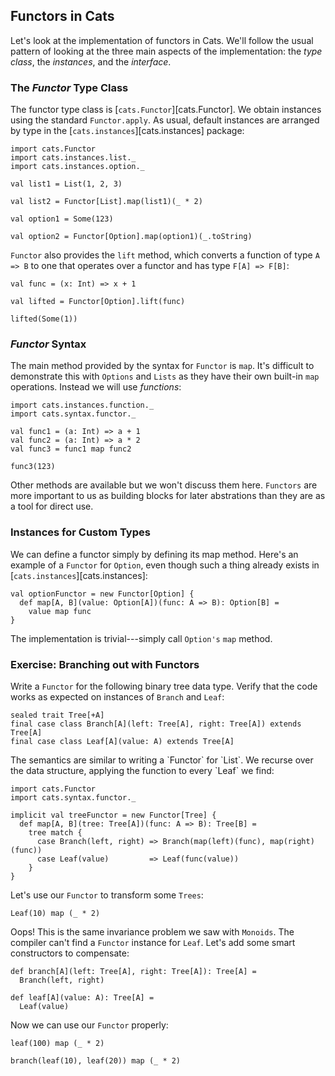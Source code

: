 ## Functors in Cats

Let's look at the implementation of functors in Cats. We'll follow the usual pattern of looking at the three main aspects of the implementation: the *type class*, the *instances*, and the *interface*.

### The *Functor* Type Class

The functor type class is [`cats.Functor`][cats.Functor]. We obtain instances using the standard `Functor.apply`. As usual, default instances are arranged by type in the [`cats.instances`][cats.instances] package:

```tut:book
import cats.Functor
import cats.instances.list._
import cats.instances.option._

val list1 = List(1, 2, 3)

val list2 = Functor[List].map(list1)(_ * 2)

val option1 = Some(123)

val option2 = Functor[Option].map(option1)(_.toString)
```

`Functor` also provides the `lift` method, which converts a function of type `A => B` to one that operates over a functor and has type `F[A] => F[B]`:

```tut:book
val func = (x: Int) => x + 1

val lifted = Functor[Option].lift(func)

lifted(Some(1))
```

### *Functor* Syntax

The main method provided by the syntax for `Functor` is `map`. It's difficult to demonstrate this with `Options` and `Lists` as they have their own built-in `map` operations. Instead we will use *functions*:

```tut:book
import cats.instances.function._
import cats.syntax.functor._

val func1 = (a: Int) => a + 1
val func2 = (a: Int) => a * 2
val func3 = func1 map func2

func3(123)
```

Other methods are available but we won't discuss them here. `Functors` are more important to us as building blocks for later abstrations than they are as a tool for direct use.

### Instances for Custom Types

We can define a functor simply by defining its map method. Here's an example of a `Functor` for `Option`, even though such a thing already exists in [`cats.instances`][cats.instances]:

```tut:book
val optionFunctor = new Functor[Option] {
  def map[A, B](value: Option[A])(func: A => B): Option[B] =
    value map func
}
```

The implementation is trivial---simply call `Option's` `map` method.

### Exercise: Branching out with Functors

Write a `Functor` for the following binary tree data type.
Verify that the code works as expected on instances of `Branch` and `Leaf`:

```tut:book
sealed trait Tree[+A]
final case class Branch[A](left: Tree[A], right: Tree[A]) extends Tree[A]
final case class Leaf[A](value: A) extends Tree[A]
```

<div class="solution">
The semantics are similar to writing a `Functor` for `List`.
We recurse over the data structure, applying the function to every `Leaf` we find:

```tut:book
import cats.Functor
import cats.syntax.functor._

implicit val treeFunctor = new Functor[Tree] {
  def map[A, B](tree: Tree[A])(func: A => B): Tree[B] =
    tree match {
      case Branch(left, right) => Branch(map(left)(func), map(right)(func))
      case Leaf(value)         => Leaf(func(value))
    }
}
```

Let's use our `Functor` to transform some `Trees`:

```tut:book:fail
Leaf(10) map (_ * 2)
```

Oops! This is the same invariance problem we saw with `Monoids`.
The compiler can't find a `Functor` instance for `Leaf`.
Let's add some smart constructors to compensate:

```tut:book
def branch[A](left: Tree[A], right: Tree[A]): Tree[A] =
  Branch(left, right)

def leaf[A](value: A): Tree[A] =
  Leaf(value)
```

Now we can use our `Functor` properly:

```tut:book
leaf(100) map (_ * 2)

branch(leaf(10), leaf(20)) map (_ * 2)
```
</div>
